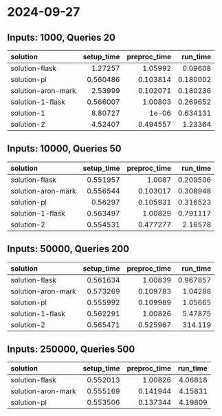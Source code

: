 # 2024-09-27

## Inputs: 1000, Queries 20

| solution           |   setup_time |   preproc_time |   run_time |
|:-------------------|-------------:|---------------:|-----------:|
| solution-flask     |     1.27257  |       1.05992  |   0.09608  |
| solution-pl        |     0.560486 |       0.103814 |   0.180002 |
| solution-aron-mark |     2.53999  |       0.102071 |   0.180236 |
| solution-1-flask   |     0.566007 |       1.00803  |   0.269652 |
| solution-1         |     8.80727  |       1e-06    |   0.634131 |
| solution-2         |     4.52407  |       0.494557 |   1.23364  |

## Inputs: 10000, Queries 50

| solution           |   setup_time |   preproc_time |   run_time |
|:-------------------|-------------:|---------------:|-----------:|
| solution-flask     |     0.551957 |       1.0087   |   0.209506 |
| solution-aron-mark |     0.556544 |       0.103017 |   0.308948 |
| solution-pl        |     0.56297  |       0.105931 |   0.316523 |
| solution-1-flask   |     0.563497 |       1.00829  |   0.791117 |
| solution-2         |     0.554531 |       0.477277 |   2.16578  |

## Inputs: 50000, Queries 200

| solution           |   setup_time |   preproc_time |   run_time |
|:-------------------|-------------:|---------------:|-----------:|
| solution-flask     |     0.561634 |       1.00839  |   0.967857 |
| solution-aron-mark |     0.573269 |       0.109783 |   1.04288  |
| solution-pl        |     0.555992 |       0.109989 |   1.05665  |
| solution-1-flask   |     0.562291 |       1.00826  |   5.47875  |
| solution-2         |     0.565471 |       0.525967 | 314.119    |

## Inputs: 250000, Queries 500

| solution           |   setup_time |   preproc_time |   run_time |
|:-------------------|-------------:|---------------:|-----------:|
| solution-flask     |     0.552013 |       1.00826  |    4.06818 |
| solution-aron-mark |     0.555169 |       0.141944 |    4.15831 |
| solution-pl        |     0.553506 |       0.137344 |    4.19809 |